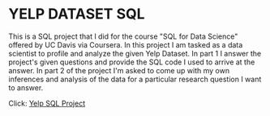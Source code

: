 # YELP DATASET SQL
This is a SQL project that I did for the course "SQL for Data Science" offered by UC Davis via Coursera. In this project I am tasked as a data scientist to profile and analyze the given Yelp Dataset. In part 1 I answer the project's given questions and provide the SQL code I used to arrive at the  answer. In part 2 of the project I'm asked to come up with my own inferences and analysis of the data for a particular research question I want to answer.

Click:
[Yelp SQL Project](https://github.com/svn2233/SQL_UC_DAVIS_PROJECT/blob/0b6fe7afdf9ffa2ae0d89ff9fcd73469832ccabd/project.md)
